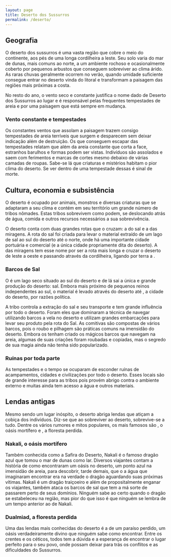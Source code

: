 ```yaml
---
layout: page
title: Deserto dos Sussurros
permalink: /deserto/
---
```


## Geografia

O deserto dos sussurros é uma vasta região que cobre o meio do continente, aos pés de uma longa cordilheira a leste. Seu solo varia do mar de dunas, mais comuns ao norte, a um ambiente rochoso e ocasionalmente coberto por pequenos arbustos que conseguem sobreviver ao clima árido. As raras chuvas geralmente ocorrem no verão, quando umidade suficiente consegue entrar no deserto vinda do litoral e transformam a paisagem das regiões mais próximas a costa.

No resto do ano, o vento seco e constante justifica o nome dado de Deserto dos Sussurros ao lugar e é responsável pelas frequentes tempestades de areia e por uma paisagem que está sempre em mudança.

### Vento constante e tempestades

Os constantes ventos que assolam a paisagem trazem consigo tempestades de areia terríveis que surgem e desparecem sem deixar indicação além de destruição. Os que conseguem escapar das tempestades relatam que além da areia constante que corta a face, estranhos barulhos e formas podem ser vistas. Indivíduos são assolados e saem com ferimentos e marcas de cortes mesmo debaixo de várias camadas de roupas. Sabe-se lá que criaturas e mistérios habitam o pior clima do deserto. Se ver dentro de uma tempestade dessas é sinal de morte.

## Cultura, economia e subsistência

O deserto é ocupado por animais, monstros e diversas criaturas que se adaptaram a seu clima e contém em seu território um grande número de tribos nômades. Estas tribos sobrevivem como podem, se deslocando atrás de água, comida e outros recursos necessários a sua sobrevivência.

O deserto conta com duas grandes rotas que o cruzam: a do sal e a das miragens. A rota do sal foi criada para levar o material extraído de um lago de sal ao sul do deserto até o norte, onde há uma importante cidade portuária e comercial (e a única cidade propriamente dita do deserto). A das miragens tem esse nome por ser a rota mais longa e cruzar o deserto de leste a oeste e passando através da cordilheira, ligando por terra  a .

### Barcos de Sal

O  é um lago seco situado ao sul do deserto e de lá sai a única e grande produção do deserto: sal. Embora mais próximo de pequenos reinos independentes ao sul, o material é levado através do deserto até , a cidade do deserto, por razões política.

A tribo  controla a extração do sal e seu transporte e tem grande influência por todo o deserto. Foram eles que dominaram a técnica de navegar utilizando barcos a vela no deserto e utilizam grandes embarcações para levar seu produto pela rota do Sal. As comitivas são compostas de vários barcos, pois o roubo e pilhagem são práticas comuns na imensidão do deserto. Embora os  tenham criado os mágicos barcos que navegam na areia, algumas de suas criações foram roubadas e copiadas, mas o segredo de sua magia ainda não tenha sido popularizado.

### Ruínas por toda parte

As tempestades e o tempo se ocuparam de esconder ruínas de acampamentos, cidades e civilizações por todo o deserto. Esses locais são de grande interesse para as tribos pois provém abrigo contra o ambiente externo e muitas ainda tem acesso a água e outros materiais.

## Lendas antigas

Mesmo sendo um lugar inóspito, o deserto abriga lendas que atiçam a cobiça dos indivíduos. Diz-se que ao sobreviver ao deserto, sobrevive-se a tudo. Dentre os vários rumores e mitos populares, os mais famosos são , o oásis mortífero e , a floresta perdida.

### Nakali, o oásis mortífero

Também conhecida como a Safira do Deserto, Nakali é o famoso dragão azul que tomou o mar de dunas como lar. Diversos viajantes contam a história de como encontraram um oásis no deserto, um ponto azul na imensidão de areia, para descobrir, tarde demais, que o a água que imaginaram encontrar era na verdade o dragão aguardando suas próximas vítimas. Nakali é um dragão traiçoeiro e além de propositalmente enganar os viajantes, também ataca os barcos de sal que tem a má sorte de passarem perto de seus domínios. Ninguém sabe ao certo quando o dragão se estabeleceu na região, mas pior do que isso é que ninguém se lembra de um tempo anterior ao de Nakali.

### Dualmiad, a floresta perdida

Uma das lendas mais conhecidas do deserto é a de um paraíso perdido, um oásis verdadeiramente divino que ninguém sabe como encontrar. Entre os crentes e os céticos, todos tem a dúvida e a esperança de encontrar o lugar perfeito para o seu povo, onde possam deixar para trás os conflitos e as dificuldades do Sussurros.

